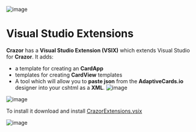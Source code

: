 

![image](https://user-images.githubusercontent.com/17789481/197238565-e3f895d0-6def-4d41-aba2-721d5432b1ef.png)

# Visual Studio Extensions
**Crazor** has a **Visual Studio Extension (VSIX)**  which extends Visual Studio for **Crazor**. It adds:

* a template for creating an **CardApp**
* templates for creating **CardView** templates
* A tool which will allow you to **paste json** from the **AdaptiveCards.io** designer into your cshtml as a **XML**.
![image](https://user-images.githubusercontent.com/17789481/197404452-1b7da0b9-72e8-4b84-bcf4-5e03caec0d38.png)

![image](https://user-images.githubusercontent.com/17789481/196826860-263d6bfa-093c-4ae3-9c88-8205d316a205.png)

To install it download and install [CrazorExtensions.vsix](https://github.com/microsoft/crazor/releases/tag/v4.0.0)

![image](https://user-images.githubusercontent.com/17789481/197365048-6a74c3d5-85cd-4c04-a07a-eef2a46e0ddf.png)
